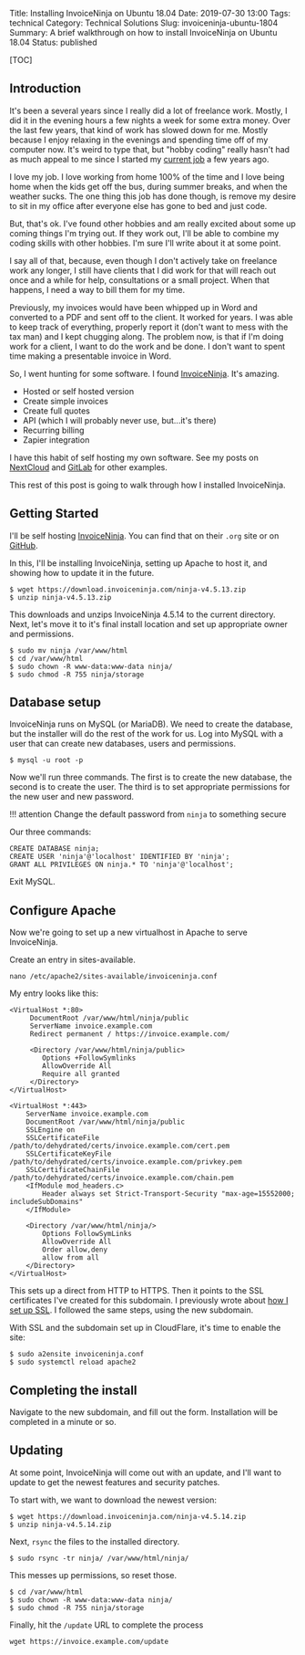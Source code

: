 Title: Installing InvoiceNinja on Ubuntu 18.04
Date: 2019-07-30 13:00
Tags: technical
Category: Technical Solutions
Slug: invoiceninja-ubuntu-1804
Summary: A brief walkthrough on how to install InvoiceNinja on Ubuntu 18.04
Status: published

[TOC]

## Introduction

It's been a several years since I really did a lot of freelance work. Mostly, I did it in the evening hours
a few nights a week for some extra money. Over the last few years, that kind of work has
slowed down for me. Mostly because I enjoy relaxing in the evenings and spending time off
of my computer now. It's weird to type that, but "hobby coding" really hasn't had as much
appeal to me since I started my [current job][job] a few years ago.

I love my job. I love working from home 100% of the time and I love being home
when the kids get off the bus, during summer breaks, and when the weather sucks. The
one thing this job has done though, is remove my desire to sit in my office after
everyone else has gone to bed and just code.

But, that's ok. I've found other hobbies and am really excited about some up coming
things I'm trying out. If they work out, I'll be able to combine my coding skills
with other hobbies. I'm sure I'll write about it at some point.

I say all of that, because, even though I don't actively take on freelance work any
longer, I still have clients that I did work for that will reach out once and a while
for help, consultations or a small project. When that happens, I need a way to bill them
for my time.

Previously, my invoices would have been whipped up in Word and converted to a PDF and sent
off to the client. It worked for years. I was able to keep track of everything,
properly report it (don't want to mess with the tax man) and I kept chugging along. The
problem now, is that if I'm doing work for a client, I want to do the work and be done. I don't
want to spent time making a presentable invoice in Word.

So, I went hunting for some software. I found [InvoiceNinja][ninja]. It's amazing.

 - Hosted or self hosted version
 - Create simple invoices
 - Create full quotes
 - API (which I will probably never use, but...it's there)
 - Recurring billing
 - Zapier integration

I have this habit of self hosting my own software. See my posts on [NextCloud][nextcloud]
and [GitLab][gitlab] for other examples.

This rest of this post is going to walk through how I installed InvoiceNinja.

## Getting Started

I'll be self hosting [InvoiceNinja][ninja1]. You can find that on their `.org` site
or on [GitHub][ninjagithub].

In this, I'll be installing InvoiceNinja, setting up Apache to host it, and showing how
to update it in the future.

    $ wget https://download.invoiceninja.com/ninja-v4.5.13.zip
    $ unzip ninja-v4.5.13.zip

This downloads and unzips InvoiceNinja 4.5.14 to the current directory. Next,
let's move it to it's final install location and set up appropriate owner and
permissions.

    $ sudo mv ninja /var/www/html
    $ cd /var/www/html
    $ sudo chown -R www-data:www-data ninja/
    $ sudo chmod -R 755 ninja/storage

## Database setup

InvoiceNinja runs on MySQL (or MariaDB). We need to create the database, but
the installer will do the rest of the work for us. Log into MySQL with a user
that can create new databases, users and permissions.

    $ mysql -u root -p

Now we'll run three commands. The first is to create the new database, the second
is to create the user. The third is to set appropriate permissions for the
new user and new password.

!!! attention
    Change the default password from `ninja` to something secure

Our three commands:

    CREATE DATABASE ninja;
    CREATE USER 'ninja'@'localhost' IDENTIFIED BY 'ninja';
    GRANT ALL PRIVILEGES ON ninja.* TO 'ninja'@'localhost';

Exit MySQL.

## Configure Apache

Now we're going to set up a new virtualhost in Apache to serve InvoiceNinja.

Create an entry in sites-available.

    nano /etc/apache2/sites-available/invoiceninja.conf

My entry looks like this:

    <VirtualHost *:80>
         DocumentRoot /var/www/html/ninja/public
         ServerName invoice.example.com
         Redirect permanent / https://invoice.example.com/

         <Directory /var/www/html/ninja/public>
            Options +FollowSymlinks
            AllowOverride All
            Require all granted
         </Directory>
    </VirtualHost>

    <VirtualHost *:443>
        ServerName invoice.example.com
        DocumentRoot /var/www/html/ninja/public
        SSLEngine on
        SSLCertificateFile /path/to/dehydrated/certs/invoice.example.com/cert.pem
        SSLCertificateKeyFile /path/to/dehydrated/certs/invoice.example.com/privkey.pem
        SSLCertificateChainFile /path/to/dehydrated/certs/invoice.example.com/chain.pem
        <IfModule mod_headers.c>
            Header always set Strict-Transport-Security "max-age=15552000; includeSubDomains"
        </IfModule>

        <Directory /var/www/html/ninja/>
            Options FollowSymLinks
            AllowOverride All
            Order allow,deny
            allow from all
        </Directory>
    </VirtualHost>

This sets up a direct from HTTP to HTTPS. Then it points to the SSL certificates I've
created for this subdomain. I previously wrote about [how I set up SSL][ssl]. I followed the
same steps, using the new subdomain.

With SSL and the subdomain set up in CloudFlare, it's time to enable the site:

    $ sudo a2ensite invoiceninja.conf
    $ sudo systemctl reload apache2

## Completing the install

Navigate to the new subdomain, and fill out the form. Installation will be
completed in a minute or so.

## Updating

At some point, InvoiceNinja will come out with an update, and I'll want to update
to get the newest features and security patches.

To start with, we want to download the newest version:

    $ wget https://download.invoiceninja.com/ninja-v4.5.14.zip
    $ unzip ninja-v4.5.14.zip

Next, `rsync` the files to the installed directory.

    $ sudo rsync -tr ninja/ /var/www/html/ninja/

This messes up permissions, so reset those.

    $ cd /var/www/html
    $ sudo chown -R www-data:www-data ninja/
    $ sudo chmod -R 755 ninja/storage

Finally, hit the `/update` URL to complete the process

    wget https://invoice.example.com/update



 [job]: {filename}2017_11_28_how_i_found_an_awesome_remote_job.md
 [ninja]: https://www.invoiceninja.com/
 [ninja1]: https://www.invoiceninja.org/
 [nextcloud]: {filename}2018_03_27_installing_nextcloud.md
 [gitlab]: {filename}2018_04_12_setting_up_gitlab.md
 [ninjagithub]: https://github.com/invoiceninja/invoiceninja
 [ssl]: {filename}2018_04_25_setup_cloudflare_letsencrypt.md
